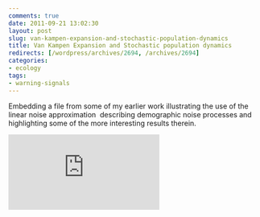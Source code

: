 ```yaml
---
comments: true
date: 2011-09-21 13:02:30
layout: post
slug: van-kampen-expansion-and-stochastic-population-dynamics
title: Van Kampen Expansion and Stochastic population dynamics
redirects: [/wordpress/archives/2694, /archives/2694]
categories:
- ecology
tags:
- warning-signals
---
```


Embedding a file from some of my earlier work illustrating the use of the linear noise approximation  describing demographic noise processes and highlighting some of the more interesting results therein.

<embed src="http://www.carlboettiger.info/assets/files/EcologyLinNoise.pdf">
